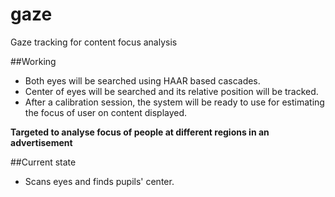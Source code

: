 gaze
====

Gaze tracking for content focus analysis

##Working

- Both eyes will be searched using HAAR based cascades.
- Center of eyes will be searched and its relative position will be tracked.
- After a calibration session, the system will be ready to use for estimating the focus of user on content displayed.

**Targeted to analyse focus of people at different regions in an advertisement**

##Current state

- Scans eyes and finds pupils' center.
